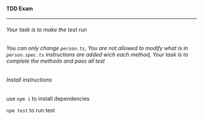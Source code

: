 #### TDD Exam
_____________
###### Your task is to make the test run 
###### You can only change `person.ts`, You are not allowed to modify what is in `person.spec.ts` instructions are added wich each method, Your task is to complete the methods and pass all test

###### Install instructions

use `npm i` to install dependencies

`npm test` to run test

